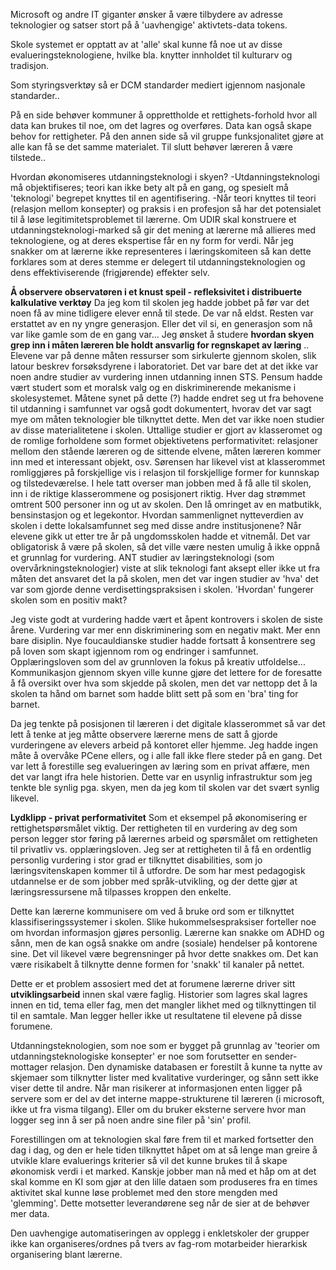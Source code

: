 
Microsoft og andre IT giganter ønsker å være tilbydere av adresse teknologier og satser stort på å 'uavhengige' aktivtets-data tokens.

Skole systemet er opptatt av at 'alle' skal kunne få noe ut av disse evalueringsteknologiene, hvilke bla. knytter innholdet til kulturarv og tradisjon. 

Som styringsverktøy så er DCM standarder mediert igjennom nasjonale standarder..

På en side behøver kommuner å opprettholde et rettighets-forhold hvor all data kan brukes til noe, om det lagres og overføres. Data kan også skape behov for rettigheter. På den annen side så vil gruppe funksjonalitet gjøre at alle kan få se det samme materialet. Til slutt behøver læreren å være tilstede.. 





Hvordan økonomiseres utdanningsteknologi i skyen?
-Utdanningsteknologi må objektifiseres; teori kan ikke bety alt på en gang, og spesielt må 'teknologi' begrepet knyttes til en agentifisering.
-Når teori knyttes til teori (relasjon mellom konsepter) og praksis i en profesjon så har det potensialet til å løse legitimitetsproblemet til lærerne. Om UDIR skal konstruere et utdanningsteknologi-marked så gir det mening at lærerne må allieres med teknologiene, og at deres ekspertise får en ny form for verdi. Når jeg snakker om at lærerne ikke representeres i læringskomiteen så kan dette forklares som at deres stemme er delegert til utdanningsteknologien og dens effektiviserende (frigjørende) effekter selv. 


**Å observere observatøren i et knust speil - refleksivitet i distribuerte kalkulative verktøy**
Da jeg kom til skolen jeg hadde jobbet på før var det noen få av mine tidligere elever ennå til stede. De var nå eldst. Resten var erstattet av en ny yngre generasjon. Eller det vil si, en generasjon som nå var like gamle som de en gang var... Jeg ønsket å studere **hvordan skyen grep inn i måten læreren ble holdt ansvarlig for regnskapet av læring**
.. Elevene var på denne måten ressurser som sirkulerte gjennom skolen, slik latour beskrev forsøksdyrene i laboratoriet. Det var bare det at det ikke var noen andre studier av vurdering innen utdanning innen STS. Pensum hadde vært studert som et moralsk valg og en diskriminerende mekanisme i skolesystemet. Måtene synet på dette (?) hadde endret seg ut fra behovene til utdanning i samfunnet var også godt dokumentert, hvorav det var sagt mye om måten teknologier ble tilknyttet dette. Men det var ikke noen studier av disse materialitetene i skolen. Uttallige studier er gjort av klasseromet og de romlige forholdene som formet objektivetens performativitet: relasjoner mellom den stående læreren og de sittende elvene, måten læreren kommer inn med et interessant objekt, osv. Sørensen har likevel vist at klasserommet romliggjøres på forskjellige vis i relasjon til forskjellige former for kunnskap og tilstedeværelse. I hele tatt overser man jobben med å få alle til skolen, inn i de riktige klasserommene og posisjonert riktig. Hver dag strømmet omtrent 500 personer inn og ut av skolen. Den lå omringet av en matbutikk, bensinstasjon og et legekontor. Hvordan sammenlignet nytteverdien av skolen i dette lokalsamfunnet seg med disse andre institusjonene? Når elevene gikk ut etter tre år på ungdomsskolen hadde et vitnemål. Det var obligatorisk å være på skolen, så det ville være nesten umulig å ikke oppnå et grunnlag for vurdering. ANT studier av læringsteknologi (som overvårkningsteknologier) viste at slik teknologi fant aksept eller ikke ut fra måten det ansvaret det la på skolen, men det var ingen studier av 'hva' det var som gjorde denne verdisettingspraksisen i skolen. 'Hvordan' fungerer skolen som en positiv makt?

Jeg viste godt at vurdering hadde vært et åpent kontrovers i skolen de siste årene. Vurdering var mer enn diskriminering som en negativ makt. Mer enn bare disiplin. Nye foucauldianske studier hadde fortsatt å konsentrere seg på loven som skapt igjennom rom og endringer i samfunnet. 
Opplæringsloven som del av grunnloven la fokus på kreativ utfoldelse... Kommunikasjon gjennom skyen ville kunne gjøre det lettere for de foresatte å få oversikt over hva som skjedde på skolen, men det var nettopp det å la skolen ta hånd om barnet som hadde blitt sett på som en 'bra' ting for barnet. 



Da jeg tenkte på posisjonen til læreren i det digitale klasserommet så var det lett å tenke at jeg måtte observere lærerne mens de satt å gjorde vurderingene av elevers arbeid på kontoret eller hjemme. Jeg hadde ingen måte å overvåke PCene ellers, og i alle fall ikke flere steder på en gang. Det var lett å forestille seg evalueringen av læring som en privat affære, men det var langt ifra hele historien. 
Dette var en usynlig infrastruktur som jeg tenkte ble synlig pga. skyen, men da jeg kom til skolen var det svært synlig likevel. 





**Lydklipp - privat performativitet**
Som et eksempel på økonomisering er rettighetspørsmålet viktig. Der rettigheten til en vurdering av deg som person legger stor føring på lærernes arbeid og spørsmålet om rettigheten til privatliv vs. opplæringsloven. Jeg ser at rettigheten til å få en ordentlig personlig vurdering i stor grad er tilknyttet disabilities, som jo læringsvitenskapen kommer til å utfordre. De som har mest pedagogisk utdannelse er de som jobber med språk-utvikling, og der dette gjør at læringsressursene må tilpasses kroppen den enkelte. 

Dette kan lærerne kommunisere om ved å bruke ord som er tilknyttet klassifiseringssystemer i skolen. Slike hukommelsespraksiser forteller noe om hvordan informasjon gjøres personlig. Lærerne kan snakke om ADHD og sånn, men de kan også snakke om andre (sosiale) hendelser på kontorene sine. Det vil likevel være begrensninger på hvor dette snakkes om. Det kan være risikabelt å tilknytte denne formen for 'snakk' til kanaler på nettet. 

Dette er et problem assosiert med det at forumene lærerne driver sitt **utviklingsarbeid** innen skal være faglig. Historier som lagres skal lagres innen en tid, tema eller fag, men det mangler likhet med og tilknyttingen til til en samtale. Man legger heller ikke ut resultatene til elevene på disse forumene.

Utdanningsteknologien, som noe som er bygget på grunnlag av 'teorier om utdanningsteknologiske konsepter' er noe som forutsetter en sender-mottager relasjon. Den dynamiske databasen er forestilt å kunne ta nytte av skjemaer som tilknytter lister med kvalitative vurderinger, og sånn sett ikke viser dette til andre. Når man risikerer at informasjonen enten ligger på servere som er del av det interne mappe-strukturene til læreren (i microsoft, ikke ut fra visma tilgang). Eller om du bruker eksterne servere hvor man logger seg inn å ser på noen andre sine filer på 'sin' profil. 

Forestillingen om at teknologien skal føre frem til et marked fortsetter den dag i dag, og den er hele tiden tilknyttet håpet om at så lenge man greire å utvikle klare evaluerings kriterier så vil det kunne brukes til å skape økonomisk verdi i et marked. Kanskje jobber man nå med et håp om at det skal komme en KI som gjør at den lille dataen som produseres fra en times aktivitet skal kunne løse problemet med den store mengden med 'glemming'. Dette motsetter leverandørene seg når de sier at de behøver mer data. 

Den uavhengige automatiseringen av opplegg i enkletskoler der grupper ikke kan organiseres/ordnes på tvers av fag-rom motarbeider hierarkisk organisering blant lærerne. 







